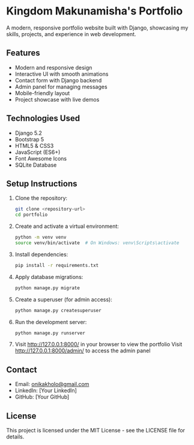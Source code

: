 # Kingdom Makunamisha's Portfolio

A modern, responsive portfolio website built with Django, showcasing my skills, projects, and experience in web development.

## Features

- Modern and responsive design
- Interactive UI with smooth animations
- Contact form with Django backend
- Admin panel for managing messages
- Mobile-friendly layout
- Project showcase with live demos

## Technologies Used

- Django 5.2
- Bootstrap 5
- HTML5 & CSS3
- JavaScript (ES6+)
- Font Awesome Icons
- SQLite Database

## Setup Instructions

1. Clone the repository:
   ```bash
   git clone <repository-url>
   cd portfolio
   ```

2. Create and activate a virtual environment:
   ```bash
   python -m venv venv
   source venv/bin/activate  # On Windows: venv\Scripts\activate
   ```

3. Install dependencies:
   ```bash
   pip install -r requirements.txt
   ```

4. Apply database migrations:
   ```bash
   python manage.py migrate
   ```

5. Create a superuser (for admin access):
   ```bash
   python manage.py createsuperuser
   ```

6. Run the development server:
   ```bash
   python manage.py runserver
   ```

7. Visit http://127.0.0.1:8000/ in your browser to view the portfolio
   Visit http://127.0.0.1:8000/admin/ to access the admin panel

## Contact

- Email: onikakholo@gmail.com
- LinkedIn: [Your LinkedIn]
- GitHub: [Your GitHub]

## License

This project is licensed under the MIT License - see the LICENSE file for details. 